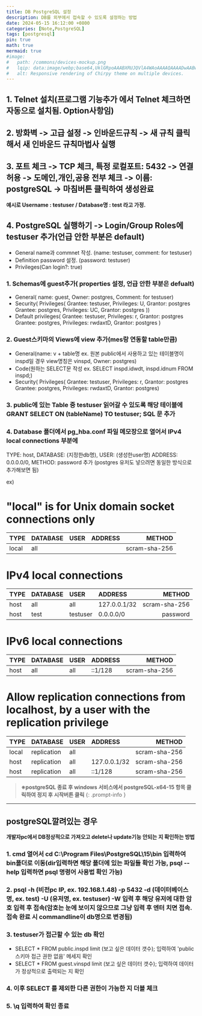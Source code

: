 ```yaml
---
title: DB PostgreSQL 설정
description: DB를 외부에서 접속할 수 있도록 설정하는 방법
date: 2024-05-15 16:12:00 +0800
categories: [Note,PostgreSQL]
tags: [postgresql]
pin: true
math: true
mermaid: true
#image:
#   path: /commons/devices-mockup.png
#   lqip: data:image/webp;base64,UklGRpoAAABXRUJQVlA4WAoAAAAQAAAADwAABwAAQUxQSDIAAAARL0AmbZurmr57yyIiqE8oiG0bejIYEQTgqiDA9vqnsUSI6H+oAERp2HZ65qP/VIAWAFZQOCBCAAAA8AEAnQEqEAAIAAVAfCWkAALp8sF8rgRgAP7o9FDvMCkMde9PK7euH5M1m6VWoDXf2FkP3BqV0ZYbO6NA/VFIAAAA
#   alt: Responsive rendering of Chirpy theme on multiple devices.
---
```


## 1. Telnet 설치(프로그램 기능추가 에서 Telnet 체크하면 자동으로 설치됨. Option사항임)

## 2. 방화벽 -> 고급 설정 -> 인바운드규칙 -> 새 규칙 클릭해서 새 인바운드 규칙마법사 실행

## 3. 포트 체크 -> TCP 체크, 특정 로컬포트: 5432 -> 연결허용 -> 도메인,개인,공용 전부 체크 -> 이름: postgreSQL -> 마침버튼 클릭하여 생성완료

**예시로 Username : testuser / Database명 : test 라고 가정.**

## 4. PostgreSQL 실행하기 -> Login/Group Roles에 testuser 추가(언급 안한 부분은 default)
- General name과 commnet 작성. (name: testuser, comment: for testuser)
- Definition password 설정. (password: testuser)
- Privileges(Can login?: true)

### 1. Schemas에 guest추가( properties 설정, 언급 안한 부분은 defualt)
- General( name: guest, Owner: postgres, Comment: for testuser)
- Security( Privileges( Grantee: testuser, Privileges: U, Grantor: postgres Grantee: postgres, Privileges: UC, Grantor: postgres ))
- Default privileges( Grantee: testuser, Privileges: r, Grantor: postgres Grantee: postgres, Privileges: rwdaxtD, Grantor: postgres )

### 2. Guest스키마의 Views에 view 추가(mes랑 연동할 table만큼)
- General(name: v + table명 ex. 원본 public에서 사용하고 있는 테이블명이 inspd일 경우 view명칭은 vinspd, Owner: postgres)
- Code(원하는 SELECT문 작성 ex. SELECT inspd.idwdt, inspd.idnum FROM inspd;)
- Security( Privileges( Grantee: testuser, Privileges: r, Grantor: postgres Grantee: postgres, Privileges: rwdaxtD, Grantor: postgres)

### 3. public에 있는 Table 중 testuser 읽어갈 수 있도록 해당 테이블에 GRANT SELECT ON (tableName) TO testuser; SQL 문 추가

### 4. Database 폴더에서 pg_hba.conf 파일 메모장으로 열어서 IPv4 local connections 부분에 
TYPE: host, DATABASE: (지정한db명), USER: (생성한user명)  ADDRESS: 0.0.0.0/0, METHOD: password 추가
(postgres 유저도 넣으려면 동일한 방식으로 추가해보면 됨)

ex)

# "local" is for Unix domain socket connections only

| TYPE  | DATABASE | USER | ADDRESS |        METHOD |
| :---- | :------- | :--- | :------ | ------------: |
| local | all      |      |         | scram-sha-256 |

# IPv4 local connections

| TYPE | DATABASE | USER     | ADDRESS      |        METHOD |
| :--- | :------- | :------- | :----------- | ------------: |
| host | all      | all      | 127.0.0.1/32 | scram-sha-256 |
| host | test     | testuser | 0.0.0.0/0    |      password |

# IPv6 local connections

| TYPE | DATABASE | USER | ADDRESS |        METHOD |
| :--- | :------- | :--- | :------ | ------------: |
| host | all      | all  | ::1/128 | scram-sha-256 |

# Allow replication connections from localhost, by a user with the replication privilege

| TYPE  | DATABASE    | USER | ADDRESS      |        METHOD |
| :---- | :---------- | :--- | :----------- | ------------: |
| local | replication | all  |              | scram-sha-256 |
| host  | replication | all  | 127.0.0.1/32 | scram-sha-256 |
| host  | replication | all  | ::1/128      | scram-sha-256 |

> **※postgreSQL 종료 후 windows 서비스에서 postgreSQL-x64-15 항목 클릭하여 정지 후 시작버튼 클릭**
{: .prompt-info }

---

## postgreSQL깔려있는 경우

**개발자pc에서 DB정상적으로 가져오고 delete나 update기능 안되는 지 확인하는 방법**

### 1. cmd 열어서 cd C:\Program Files\PostgreSQL\15\bin 입력하여 bin폴더로 이동(dir입력하면 해당 폴더에 있는 파일들 확인 가능, psql --help 입력하면 psql 명령어 사용법 확인 가능)

### 2. psql -h (비전pc IP, ex. 192.168.1.48) -p 5432 -d (데이터베이스명, ex. test) -U (유저명, ex.  testuser) -W   입력 후 해당 유저에 대한 암호 입력 후 접속(암호는 눈에 보이지 않으므로 그냥 입력 후 엔터 치면 접속. 접속 완료 시 commandline이 db명으로 변경됨)

### 3. testuser가 접근할 수 있는 db 확인
- SELECT * FROM public.inspd limit (보고 싶은 데이터 갯수); 입력하여 'public 스키마 접근 권한 없음' 메세지 확인
- SELECT * FROM guest.vinspd limit (보고 싶은 데이터 갯수); 입력하여 데이터가 정상적으로 출력되는 지 확인

### 4. 이후 SELECT 를 제외한 다른 권한이 가능한 지 더블 체크

### 5. \q 입력하여 확인 종료

